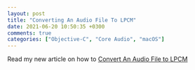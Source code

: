 ```yaml
---
layout: post
title: "Converting An Audio File To LPCM"
date: 2021-06-20 10:50:35 +0300
comments: true
categories: ["Objective-C", "Core Audio", "macOS"]
---
```


Read my new article on how to [Convert An Audio File to LPCM](https://medium.com/programming-for-music/converting-an-audio-file-to-lpcm-23575df6a14b)
